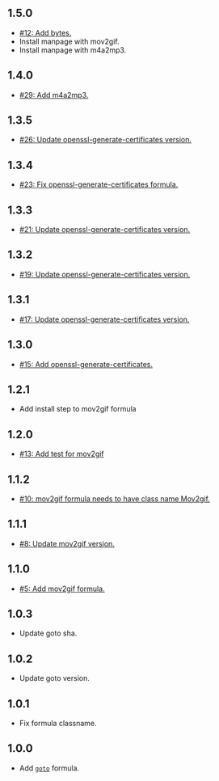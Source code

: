 ## 1.5.0
* [#12: Add bytes.](https://github.com/haensl/homebrew-haensl/issues/12)
* Install manpage with mov2gif.
* Install manpage with m4a2mp3.

## 1.4.0
* [#29: Add m4a2mp3.](https://github.com/haensl/homebrew-haensl/issues/29)

## 1.3.5
* [#26: Update openssl-generate-certificates version.](https://github.com/haensl/homebrew-haensl/issues/26)

## 1.3.4
* [#23: Fix openssl-generate-certificates formula.](https://github.com/haensl/homebrew-haensl/issues/23)

## 1.3.3
* [#21: Update openssl-generate-certificates version.](https://github.com/haensl/homebrew-haensl/issues/21)

## 1.3.2
* [#19: Update openssl-generate-certificates version.](https://github.com/haensl/homebrew-haensl/issues/19)

## 1.3.1
* [#17: Update openssl-generate-certificates version.](https://github.com/haensl/homebrew-haensl/issues/17)

## 1.3.0
* [#15: Add openssl-generate-certificates.](https://github.com/haensl/homebrew-haensl/issues/15)

## 1.2.1
* Add install step to mov2gif formula

## 1.2.0
* [#13: Add test for mov2gif](https://github.com/haensl/homebrew-haensl/issues/13)

## 1.1.2
* [#10: mov2gif formula needs to have class name Mov2gif.](https://github.com/haensl/homebrew-haensl/issues/10)

## 1.1.1
* [#8: Update mov2gif version.](https://github.com/haensl/homebrew-haensl/issues/8)

## 1.1.0
* [#5: Add mov2gif formula.](https://github.com/haensl/homebrew-haensl/issues/5)

## 1.0.3
* Update goto sha.

## 1.0.2
* Update goto version.

## 1.0.1
* Fix formula classname.

## 1.0.0
* Add [`goto`](https://github.com/haensl/goto) formula.
